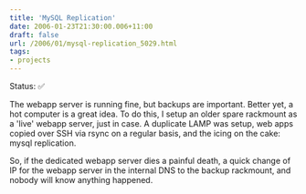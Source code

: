 ```yaml
---
title: 'MySQL Replication'
date: 2006-01-23T21:30:00.006+11:00
draft: false
url: /2006/01/mysql-replication_5029.html
tags: 
- projects
---
```


Status:  ✅ 
  

The webapp server is running fine, but backups are important. Better yet, a hot computer is a great idea. To do this, I setup an older spare rackmount as a 'live' webapp server, just in case. A duplicate LAMP was setup, web apps copied over SSH via rsync on a regular basis, and the icing on the cake: mysql replication.

So, if the dedicated webapp server dies a painful death, a quick change of IP for the webapp server in the internal DNS to the backup rackmount, and nobody will know anything happened.